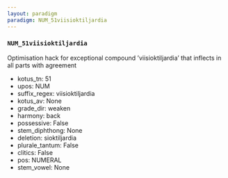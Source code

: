 ```yaml
---
layout: paradigm
paradigm: NUM_51viisioktiljardia
---
```

### ` NUM_51viisioktiljardia `

Optimisation hack for exceptional compound ’viisioktiljardia’ that inflects in all parts with agreement
* kotus_tn: 51
* upos: NUM
* suffix_regex: viisioktiljardia
* kotus_av: None
* grade_dir: weaken
* harmony: back
* possessive: False
* stem_diphthong: None
* deletion: sioktiljardia
* plurale_tantum: False
* clitics: False
* pos: NUMERAL
* stem_vowel: None
